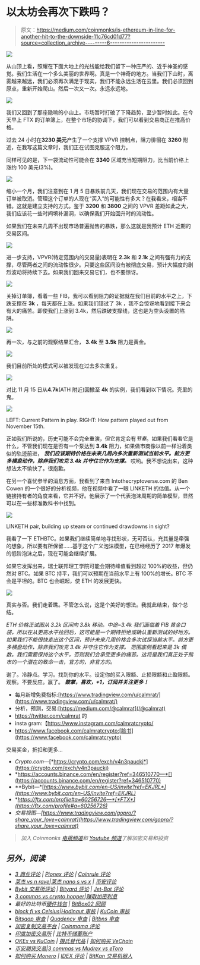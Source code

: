 # 以太坊会再次下跌吗？

> 原文：<https://medium.com/coinmonks/is-ethereum-in-line-for-another-hit-to-the-downside-11c76cd01d77?source=collection_archive---------6----------------------->

![](img/27d35eb2c19adac2aaecb33cece756a4.png)

从山顶上看，照耀在下面大地上的光线能给我们留下一种庄严的、近乎神圣的感觉。我们生活在一个多么美丽的世界啊。真是一个神奇的地方。当我们下山时，离雾越来越远，我们必须再次满足于现实，我们不能永远生活在云里。我们必须回到原点，重新开始爬山。然后一次又一次。永远永远地。

![](img/c580886f66a5b1325426623d23b8e58f.png)

我们又回到了那座隐喻的小山上。市场暂时打破了下降趋势，至少暂时如此。在今天早上 FTX 的订单簿上，在整个市场的协调下，我们可以看到交易商正在推高价格。

过去 24 小时在**3230 美元**产生了一个支撑 VPVR 控制点，阻力徘徊在 **3260** 附近，在我写这篇文章时，我们正在试图克服这个阻力。

同样可见的是，下一袋流动性可能会在 **3340** 区域充当短期阻力，比当前价格上涨约 100 美元(3%)。

![](img/3822a4d22ad47a2dd3987f57607ea7d2.png)

缩小一个月，我们注意到在 1 月 5 日暴跌前几天，我们现在交易的范围内有大量订单被取消。管理这个订单的人现在“买入”的可能性有多大？在我看来，相当不错。这就是建立支持的方式。鉴于 **3200** 和 **3800** 之间的 VPVR 差距如此之大，我们应该花一些时间填补漏洞，以确保我们开始回升时的流动性。

如果我们在未来几周不出现市场普遍抛售的暴跌，那么这就是我预计 ETH 近期的交易区间。

![](img/0abb6157cf54e689e00012cf69cccc6b.png)

进一步支持，VPVR(特定范围内的交易量)表明在 **2.3k** 和 **2.1k** 之间有强有力的支撑，尽管两者之间的流动性很少。只要这些区间没有被彻底交易，预计大幅度的剧烈波动将持续下去。如果我们回来交易它们，也不要惊讶。

![](img/aeddfad08dedf814b8c2375d30bc0ca0.png)

关掉订单簿，看着一些 FIB，我可以看到阻力的证据就在我们目前的水平之上，下跌支撑在 **3k** ，每天都在上涨。如果我们错过了 3k ，我不会惊讶地看到接下来会有大的痛苦。即使我们上涨到 3.4k，然后跌破支撑线，这也是为空头设置的陷阱。

![](img/769ed431af445d7384458d6628829242.png)

再一次，与之前的观察结果汇合， **3.4k** 至 **3.5k** 阻力是黄金。

![](img/c240876b81f878b056f1abdd3daab661.png)

我们目前所处的模式可以被发现在过去多次重复。

![](img/23676a895041ba41d392ab0a48fc8a41.png)

对比 11 月 15 日从**4.7k**(ATH 附近)回撤至 **4k** 的实例，我们看到以下情况。壳里的鬼。

![](img/33f545718118b6094e066f91ec531e5b.png)

LEFT: Current Pattern in play. RIGHT: How pattern played out from November 15th.

正如我们所说的，历史可能不会完全重演，但它肯定会有*节奏*。如果我们看看它是什么，不管我们现在是否有一个泵达到 **3.4k** 阻力，如果做市商像以前一样沿着类似的轨迹前进， ***我们应该期待价格在未来几周内多次重新测试当前水平。前方更多横盘动作，除非我们攻克 3.4k 并守住它作为支撑。*** 哎哟。我不想说出来，这种想法太不愉快了。很抱歉。

在另一个喜忧参半的消息方面，我看到了来自 Intothecryptoverse.com 的 Ben Cowen 的一个很好的分析视频，他在视频中看了一眼 LINKETH 的估值。从一个链接持有者的角度来看，它并不好。他展示了一个代表泡沫周期的简单模型，显然可以在一些标准教科书中找到。

![](img/8fae7aa8abfd96a559216f16af617af2.png)

LINKETH pair, building up steam or continued drawdowns in sight?

我看了一下 ETHBTC。如果我们继续简单地寻找形状，无可否认，充其量是牵强的想象，所以要有所保留……基于这个广义泡沫模型，在已经经历了 2017 年爆发的低阶泡沫之后，现在可能会继续扩展。

如果它发挥出来，瑞士联邦理工学院可能会期待峰值看到超过 100%的收益，但仍然对 BTC。如果 BTC 持平，我们可以预期在当前水平上有 100%的增长。BTC 不会是平坦的。BTC 也会崛起，使 ETH 的发展更快。

![](img/1cc4a2395aee8f57062d64ec45537119.png)

真实与否。我们走着瞧。不管怎么说，这是个美好的想法。我就此结束，做个总结。

*ETH 价格正试图从 3.2k 区间向 3.8k 移动。中途~3.4k 我们面临着 FIB 黄金口袋，所以在从更高水平拉回后，这可能是一个期待拒绝或确认重新测试的好地方。如果我们不能很快走出这个区间，预计未来几周价格会多次试探当前水平。前方更多横盘动作，除非我们攻克 3.4k 并守住它作为支撑。* *范围底侧看起来是 3k 偶数。我们需要保持这个水平，否则我们会承受更多的痛苦。这将是我们真正处于熊市的一个潜在的致命一击，官方的，非官方的。*

谢了。冷静点。学习。找到你的水平。设定你的买入限额、止损限额和止盈限额。观察。不要反应。赢了。 ***鼓掌，喜欢，+1，订阅并关注更多！***

*   每月新增免费指标:[https://www.tradingview.com/u/calmrat/](https://www.tradingview.com/u/calmrat/)
*   分析，预测，交易:[https://medium.com/@calmrat](/@calmrat)
*   https://twitter.com/calmrat 的
*   insta gram:【https://www.instagram.com/calmratcrypto/ 
*   https://www.facebook.com/calmratcrypto:[脸书](https://www.facebook.com/calmratcrypto)

交易奖金，折扣和更多…

*   *Crypto.com—*[*https://crypto.com/exch/v4n3pauckj*](https://crypto.com/exch/v4n3pauckj)
*   *https://accounts.binance.com/en/register?ref=346510770—*[](https://accounts.binance.com/en/register?ref=346510770)
*   **Bybit—*[*https://www.bybit.com/en-US/invite?ref=EKJRL*](https://www.bybit.com/en-US/invite?ref=EKJRL)*
*   **https://ftx.com/profile#a=60256726—*[*FTX*](https://ftx.com/profile#a=60256726)*
*   *交易视图—[https://www.tradingview.com/gopro/?share_your_love=calmrat](https://www.tradingview.com/gopro/?share_your_love=calmrat)*

> *加入 Coinmonks [电报频道](https://t.me/coincodecap)和 [Youtube 频道](https://www.youtube.com/c/coinmonks/videos)了解加密交易和投资*

## *另外，阅读*

*   *[3 商业评论](/coinmonks/3commas-review-an-excellent-crypto-trading-bot-2020-1313a58bec92) | [Pionex 评论](https://blog.coincodecap.com/pionex-review-exchange-with-crypto-trading-bot) | [Coinrule 评论](/coinmonks/coinrule-review-2021-a-beginner-friendly-crypto-trading-bot-daf0504848ba)*
*   *[莱杰 vs n rave](/coinmonks/ledger-vs-ngrave-zero-7e40f0c1d694)|[莱杰 nano s vs x](/coinmonks/ledger-nano-s-vs-x-battery-hardware-price-storage-59a6663fe3b0) | [币安评论](/coinmonks/binance-review-ee10d3bf3b6e)*
*   *[Bybit 交易所评论](/coinmonks/bybit-exchange-review-dbd570019b71) | [Bityard 评论](https://blog.coincodecap.com/bityard-reivew) | [Jet-Bot 评论](https://blog.coincodecap.com/jet-bot-review)*
*   *[3 commas vs crypto hopper](/coinmonks/3commas-vs-pionex-vs-cryptohopper-best-crypto-bot-6a98d2baa203)|[赚取加密利息](/coinmonks/earn-crypto-interest-b10b810fdda3)*
*   *最好的比特币[硬件钱包](/coinmonks/hardware-wallets-dfa1211730c6) | [BitBox02 回顾](/coinmonks/bitbox02-review-your-swiss-bitcoin-hardware-wallet-c36c88fff29)*
*   *[block fi vs Celsius](/coinmonks/blockfi-vs-celsius-vs-hodlnaut-8a1cc8c26630)|[Hodlnaut 审核](/coinmonks/hodlnaut-review-best-way-to-hodl-is-to-earn-interest-on-your-bitcoin-6658a8c19edf) | [KuCoin 审核](https://blog.coincodecap.com/kucoin-review)*
*   *[Bitsgap 审查](/coinmonks/bitsgap-review-a-crypto-trading-bot-that-makes-easy-money-a5d88a336df2) | [Quadency 审查](/coinmonks/quadency-review-a-crypto-trading-automation-platform-3068eaa374e1) | [Bitbns 审查](/coinmonks/bitbns-review-38256a07e161)*
*   *[加密复制交易平台](/coinmonks/top-10-crypto-copy-trading-platforms-for-beginners-d0c37c7d698c) | [Coinmama 评论](/coinmonks/coinmama-review-ace5641bde6e)*
*   *[印度加密交易所](/coinmonks/bitcoin-exchange-in-india-7f1fe79715c9) | [比特币储蓄账户](/coinmonks/bitcoin-savings-account-e65b13f92451)*
*   *[OKEx vs KuCoin](https://blog.coincodecap.com/okex-kucoin) | [摄氏替代品](https://blog.coincodecap.com/celsius-alternatives) | [如何购买 VeChain](https://blog.coincodecap.com/buy-vechain)*
*   *[币安期货交易](https://blog.coincodecap.com/binance-futures-trading)|[3 commas vs Mudrex vs eToro](https://blog.coincodecap.com/mudrex-3commas-etoro)*
*   *[如何购买 Monero](https://blog.coincodecap.com/buy-monero) | [IDEX 评论](https://blog.coincodecap.com/idex-review) | [BitKan 交易机器人](https://blog.coincodecap.com/bitkan-trading-bot)*